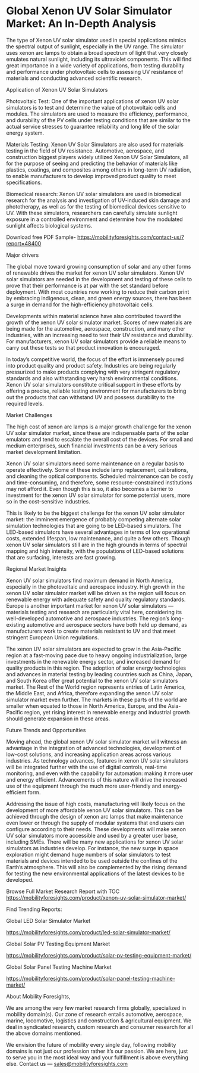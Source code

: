 # Global Xenon UV Solar Simulator Market: An In-Depth Analysis

The type of Xenon UV solar simulator used in special applications mimics the spectral output of sunlight, especially in the UV range. The simulator uses xenon arc lamps to obtain a broad spectrum of light that very closely emulates natural sunlight, including its ultraviolet components. This will find great importance in a wide variety of applications, from testing durability and performance under photovoltaic cells to assessing UV resistance of materials and conducting advanced scientific research.

Application of Xenon UV Solar Simulators

Photovoltaic Test: One of the important applications of xenon UV solar simulators is to test and determine the value of photovoltaic cells and modules. The simulators are used to measure the efficiency, performance, and durability of the PV cells under testing conditions that are similar to the actual service stresses to guarantee reliability and long life of the solar energy system.

Materials Testing: Xenon UV Solar Simulators are also used for materials testing in the field of UV resistance. Automotive, aerospace, and construction biggest players widely utilized Xenon UV Solar Simulators, all for the purpose of seeing and predicting the behavior of materials like plastics, coatings, and composites among others in long-term UV radiation, to enable manufacturers to develop improved product quality to meet specifications.

Biomedical research: Xenon UV solar simulators are used in biomedical research for the analysis and investigation of UV-induced skin damage and phototherapy, as well as for the testing of biomedical devices sensitive to UV. With these simulators, researchers can carefully simulate sunlight exposure in a controlled environment and determine how the modulated sunlight affects biological systems.

Download free PDF Sample- https://mobilityforesights.com/contact-us/?report=48400

Major drivers

The global move toward growing consumption of solar and any other forms of renewable drives the market for xenon UV solar simulators. Xenon UV solar simulators are needed in the development and testing of these cells to prove that their performance is at par with the set standard before deployment. With most countries now working to reduce their carbon print by embracing indigenous, clean, and green energy sources, there has been a surge in demand for the high-efficiency photovoltaic cells.

Developments within material science have also contributed toward the growth of the xenon UV solar simulator market. Scores of new materials are being made for the automotive, aerospace, construction, and many other industries, with an increasing need to test their UV resistance and durability. For manufacturers, xenon UV solar simulators provide a reliable means to carry out these tests so that product innovation is encouraged.

In today’s competitive world, the focus of the effort is immensely poured into product quality and product safety. Industries are being regularly pressurized to make products complying with very stringent regulatory standards and also withstanding very harsh environmental conditions. Xenon UV solar simulators constitute critical support in these efforts by offering a precise, reliable testing environment for manufacturers to bring out the products that can withstand UV and possess durability to the required levels.

Market Challenges

The high cost of xenon arc lamps is a major growth challenge for the xenon UV solar simulator market, since these are indispensable parts of the solar emulators and tend to escalate the overall cost of the devices. For small and medium enterprises, such financial investments can be a very serious market development limitation.

Xenon UV solar simulators need some maintenance on a regular basis to operate effectively. Some of these include lamp replacement, calibrations, and cleaning the optical components. Scheduled maintenance can be costly and time-consuming, and therefore, some resource-constrained institutions may not afford it. Even though this is so, it also becomes a barrier to investment for the xenon UV solar simulator for some potential users, more so in the cost-sensitive industries.

This is likely to be the biggest challenge for the xenon UV solar simulator market: the imminent emergence of probably competing alternate solar simulation technologies that are going to be LED-based simulators. The LED-based simulators have several advantages in terms of low operational costs, extended lifespan, low maintenance, and quite a few others. Though xenon UV solar simulators still are in the high grounds in terms of spectral mapping and high intensity, with the populations of LED-based solutions that are surfacing, interests are fast growing.

Regional Market Insights

Xenon UV solar simulators find maximum demand in North America, especially in the photovoltaic and aerospace industry. High growth in the xenon UV solar simulator market will be driven as the region will focus on renewable energy with adequate safety and quality regulatory standards. Europe is another important market for xenon UV solar simulators — materials testing and research are particularly vital here, considering its well-developed automotive and aerospace industries. The region’s long-existing automotive and aerospace sectors have both held up demand, as manufacturers work to create materials resistant to UV and that meet stringent European Union regulations.

The xenon UV solar simulators are expected to grow in the Asia-Pacific region at a fast-moving pace due to heavy ongoing industrialization, large investments in the renewable energy sector, and increased demand for quality products in this region. The adoption of solar energy technologies and advances in material testing by leading countries such as China, Japan, and South Korea offer great potential to the xenon UV solar simulators market. The Rest of the World region represents entries of Latin America, the Middle East, and Africa, therefore expanding the xenon UV solar simulator market even further. The markets in these parts of the world are smaller when equated to those in North America, Europe, and the Asia-Pacific region, yet rising interest in renewable energy and industrial growth should generate expansion in these areas.

Future Trends and Opportunities

Moving ahead, the global xenon UV solar simulator market will witness an advantage in the integration of advanced technologies, development of low-cost solutions, and increasing application areas across various industries. As technology advances, features in xenon UV solar simulators will be integrated further with the use of digital controls, real-time monitoring, and even with the capability for automation: making it more user and energy efficient. Advancements of this nature will drive the increased use of the equipment through the much more user-friendly and energy-efficient form.

Addressing the issue of high costs, manufacturing will likely focus on the development of more affordable xenon UV solar simulators. This can be achieved through the design of xenon arc lamps that make maintenance even lower or through the supply of modular systems that end users can configure according to their needs. These developments will make xenon UV solar simulators more accessible and used by a greater user base, including SMEs. There will be many new applications for xenon UV solar simulators as industries develop. For instance, the new surge in space exploration might demand huge numbers of solar simulators to test materials and devices intended to be used outside the confines of the Earth’s atmosphere. This will also be complemented by the rising demand for testing the new environmental applications of the latest devices to be developed.

Browse Full Market Research Report with TOC https://mobilityforesights.com/product/xenon-uv-solar-simulator-market/

Find Trending Reports:

Global LED Solar Simulator Market

https://mobilityforesights.com/product/led-solar-simulator-market/

Global Solar PV Testing Equipment Market

https://mobilityforesights.com/product/solar-pv-testing-equipment-market/

Global Solar Panel Testing Machine Market

https://mobilityforesights.com/product/solar-panel-testing-machine-market/

About Mobility Foresights,

We are among the very few market research firms globally, specialized in mobility domain(s). Our zone of research entails automotive, aerospace, marine, locomotive, logistics and construction & agricultural equipment. We deal in syndicated research, custom research and consumer research for all the above domains mentioned.

We envision the future of mobility every single day, following mobility domains is not just our profession rather it’s our passion. We are here, just to serve you in the most ideal way and your fulfillment is above everything else. Contact us — sales@mobilityforesights.com





